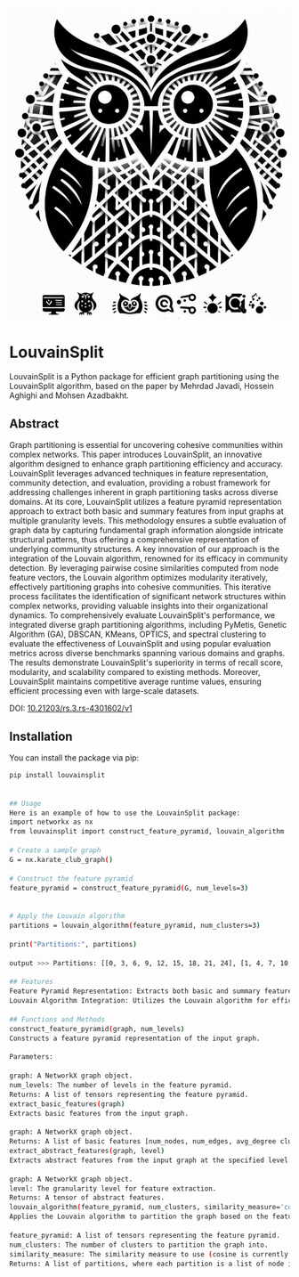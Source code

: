 ![LouvainSplit Logo](https://github.com/mehrdaddjavadi/louvainsplit/blob/master/logo.jpg)

# LouvainSplit

LouvainSplit is a Python package for efficient graph partitioning using the LouvainSplit algorithm, based on the paper by Mehrdad Javadi, Hossein Aghighi and Mohsen Azadbakht.

## Abstract

Graph partitioning is essential for uncovering cohesive communities within complex networks. This paper introduces LouvainSplit, an innovative algorithm designed to enhance graph partitioning efficiency and accuracy. LouvainSplit leverages advanced techniques in feature representation, community detection, and evaluation, providing a robust framework for addressing challenges inherent in graph partitioning tasks across diverse domains. At its core, LouvainSplit utilizes a feature pyramid representation approach to extract both basic and summary features from input graphs at multiple granularity levels. This methodology ensures a subtle evaluation of graph data by capturing fundamental graph information alongside intricate structural patterns, thus offering a comprehensive representation of underlying community structures. A key innovation of our approach is the integration of the Louvain algorithm, renowned for its efficacy in community detection. By leveraging pairwise cosine similarities computed from node feature vectors, the Louvain algorithm optimizes modularity iteratively, effectively partitioning graphs into cohesive communities. This iterative process facilitates the identification of significant network structures within complex networks, providing valuable insights into their organizational dynamics. To comprehensively evaluate LouvainSplit's performance, we integrated diverse graph partitioning algorithms, including PyMetis, Genetic Algorithm (GA), DBSCAN, KMeans, OPTICS, and spectral clustering to evaluate the effectiveness of LouvainSplit and using popular evaluation metrics across diverse benchmarks spanning various domains and graphs. The results demonstrate LouvainSplit's superiority in terms of recall score, modularity, and scalability compared to existing methods. Moreover, LouvainSplit maintains competitive average runtime values, ensuring efficient processing even with large-scale datasets.

DOI: [10.21203/rs.3.rs-4301602/v1](https://doi.org/10.21203/rs.3.rs-4301602/v1)

## Installation

You can install the package via pip:

```sh
pip install louvainsplit


## Usage
Here is an example of how to use the LouvainSplit package:
import networkx as nx
from louvainsplit import construct_feature_pyramid, louvain_algorithm

# Create a sample graph
G = nx.karate_club_graph()

# Construct the feature pyramid
feature_pyramid = construct_feature_pyramid(G, num_levels=3)


# Apply the Louvain algorithm
partitions = louvain_algorithm(feature_pyramid, num_clusters=3)

print("Partitions:", partitions)

output >>> Partitions: [[0, 3, 6, 9, 12, 15, 18, 21, 24], [1, 4, 7, 10, 13, 16, 19, 22, 25], [2, 5, 8, 11, 14, 17, 20, 23]]

## Features
Feature Pyramid Representation: Extracts both basic and summary features from input graphs at multiple granularity levels.
Louvain Algorithm Integration: Utilizes the Louvain algorithm for efficient community detection based on cosine similarities of node feature vectors.

## Functions and Methods
construct_feature_pyramid(graph, num_levels)
Constructs a feature pyramid representation of the input graph.

Parameters:

graph: A NetworkX graph object.
num_levels: The number of levels in the feature pyramid.
Returns: A list of tensors representing the feature pyramid.
extract_basic_features(graph)
Extracts basic features from the input graph.

graph: A NetworkX graph object.
Returns: A list of basic features [num_nodes, num_edges, avg_degree clustering_coefficient].
extract_abstract_features(graph, level)
Extracts abstract features from the input graph at the specified level.

graph: A NetworkX graph object.
level: The granularity level for feature extraction.
Returns: A tensor of abstract features.
louvain_algorithm(feature_pyramid, num_clusters, similarity_measure='cosine')
Applies the Louvain algorithm to partition the graph based on the feature pyramid.

feature_pyramid: A list of tensors representing the feature pyramid.
num_clusters: The number of clusters to partition the graph into.
similarity_measure: The similarity measure to use (cosine is currently supported).
Returns: A list of partitions, where each partition is a list of node indices.



